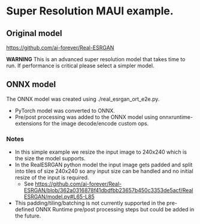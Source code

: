 # Super Resolution MAUI example.

## Original model
https://github.com/ai-forever/Real-ESRGAN

**WARNING**
This is an advanced super resolution model that takes time to run.
If performance is critical please select a simpler model.

## ONNX model
The ONNX model was created using ./real_esrgan_ort_e2e.py.
- PyTorch model was converted to ONNX.
- Pre/post processing was added to the ONNX model using onnxruntime-extensions for the image decode/encode custom ops.

### Notes
- In this simple example we resize the input image to 240x240 which is the size the model supports.
- In the RealESRGAN python model the input image gets padded and split into tiles of size 240x240 so any input size 
  can be handled and no initial resize of the input is required.
  - See https://github.com/ai-forever/Real-ESRGAN/blob/362a0316878f41dbdfbb23657b450c3353de5acf/RealESRGAN/model.py#L65-L85
- This padding/tiling/batching is not currently supported in the pre-defined ONNX Runtime pre/post processing steps
  but could be added in the future.

